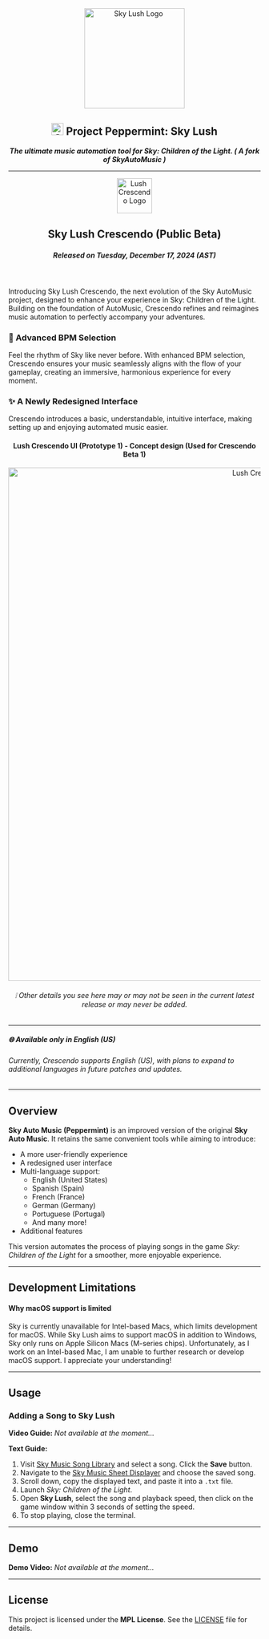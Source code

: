 <div align="center">
             <img src="https://i.imgur.com/I8yhV5s.png" alt="Sky Lush Logo" width="200" /><br>
             <h2>
               <img src="https://i.imgur.com/eyrbUP7.png" alt="SkyAutoMusic: Project Peppermint Logo" width="24" /> Project Peppermint: Sky Lush
             </h2>
            <b><i>The ultimate music automation tool for Sky: Children of the Light. ( A fork of SkyAutoMusic )</i></b>
</div>

----------

<div align="center"><img src="https://i.imgur.com/c7DEc56.png" alt="Lush Crescendo Logo" width="70" /></div>

## <p align="center"> Sky Lush Crescendo (Public Beta) <br> <h5 align="center">Released on Tuesday, December 17, 2024 (AST) </h5></p>

<br>

Introducing Sky Lush Crescendo, the next evolution of the Sky AutoMusic project, designed to enhance your experience in Sky: Children of the Light. Building on the foundation of AutoMusic, Crescendo refines and reimagines music automation to perfectly accompany your adventures.

### 🎵 Advanced BPM Selection
Feel the rhythm of Sky like never before. With enhanced BPM selection, Crescendo ensures your music seamlessly aligns with the flow of your gameplay, creating an immersive, harmonious experience for every moment.

### ✨ A Newly Redesigned Interface
Crescendo introduces a basic, understandable, intuitive interface, making setting up and enjoying automated music easier.

#### <p align="center"> Lush Crescendo UI (Prototype 1) - Concept design (Used for Crescendo Beta 1) </p>

<div align="center"><img src="https://i.imgur.com/ieV2ZvS.png" alt="Lush Crescendo Logo" width="1024" /></div>

###### <p align="center">❕ Other details you see here may or may not be seen in the current latest release or may never be added. </p>

<hr>

##### 🌐 Available only in English (US)
###### Currently, Crescendo supports English (US), with plans to expand to additional languages in future patches and updates.

----------

## Overview

**Sky Auto Music (Peppermint)** is an improved version of the original **Sky Auto Music**. It retains the same convenient tools while aiming to introduce:
- A more user-friendly experience
- A redesigned user interface
- Multi-language support:
  - English (United States)
  - Spanish (Spain)
  - French (France)
  - German (Germany)
  - Portuguese (Portugal)
  - And many more!
- Additional features

This version automates the process of playing songs in the game *Sky: Children of the Light* for a smoother, more enjoyable experience.

---

## Development Limitations

#### Why macOS support is limited

Sky is currently unavailable for Intel-based Macs, which limits development for macOS. While Sky Lush aims to support macOS in addition to Windows, Sky only runs on Apple Silicon Macs (M-series chips). Unfortunately, as I work on an Intel-based Mac, I am unable to further research or develop macOS support. I appreciate your understanding!

---

## Usage

### Adding a Song to Sky Lush

**Video Guide:** *Not available at the moment...*

**Text Guide:**
1. Visit [Sky Music Song Library](https://sky-music.herokuapp.com/songLibrary.html) and select a song. Click the **Save** button.
2. Navigate to the [Sky Music Sheet Displayer](https://sky-music.herokuapp.com/sheetDisplayer.html) and choose the saved song.
3. Scroll down, copy the displayed text, and paste it into a `.txt` file.
4. Launch *Sky: Children of the Light*.
5. Open **Sky Lush**, select the song and playback speed, then click on the game window within 3 seconds of setting the speed.
6. To stop playing, close the terminal.

---

## Demo

**Demo Video:** *Not available at the moment...*

---

## License

This project is licensed under the **MPL License**. See the [LICENSE](LICENSE) file for details.
